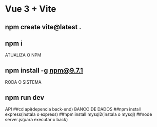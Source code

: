# Vue 3 + Vite

## npm create vite@latest .
## npm i
ATUALIZA O NPM
## npm install -g npm@9.7.1
RODA O SISTEMA
## npm run dev
API
##cd api(depencia back-end)
BANCO DE DADOS
##npm install express(instala o express)
##npm install mysql2(instala o mysql)
##node server.js(para executar o back)
